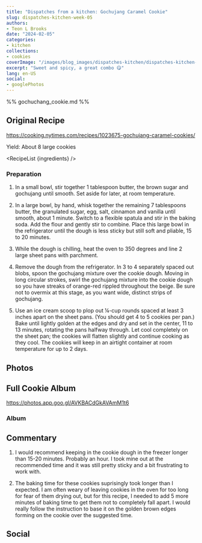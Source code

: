 ```yaml
---
title: "Dispatches from a kitchen: Gochujang Caramel Cookie"
slug: dispatches-kitchen-week-05
authors:
- Teon L Brooks
date: "2024-02-05"
categories:
- kitchen
collections:
- cookies
coverImage: "/images/blog_images/dispatches-kitchen/dispatches-kitchen-week-05.jpg"
excerpt: "Sweet and spicy, a great combo 😋"
lang: en-US
social:
- googlePhotos
---
```

%% gochuchang_cookie.md %%
<script> 
  import Callout from '$lib/components/Callout.svelte';
  import RecipeList from '$lib/components/RecipeList.svelte';

  let ingredients = [
    "½ cup (8 tablespoons)/115 grams unsalted butter, very soft",
    "2 packed tablespoons dark brown sugar",
    "1 heaping tablespoon gochujang",
    "1 cup/200 grams granulated sugar",
    "1 large egg, at room temperature",
    "½ teaspoon coarse kosher salt or ¾ teaspoon kosher salt (such as Diamond Crystal)",
    "¼ teaspoon ground cinnamon",
    "1 teaspoon vanilla extract",
    "½ teaspoon baking soda",
    "1½ cups/185 grams all-purpose flour"
    ];
  
  ingredients.forEach((ingredient, idx) => {
    ingredients[idx] = { name: ingredient, used: false}
  })

</script>

## Original Recipe

<https://cooking.nytimes.com/recipes/1023675-gochujang-caramel-cookies/>

Yield: About 8 large cookies

<RecipeList {ingredients} />

### Preparation

1. In a small bowl, stir together 1 tablespoon butter, the brown sugar and gochujang until smooth. Set aside for later, at room temperature.

2. In a large bowl, by hand, whisk together the remaining 7 tablespoons butter, the granulated sugar, egg, salt, cinnamon and vanilla until smooth, about 1 minute. Switch to a flexible spatula and stir in the baking soda. Add the flour and gently stir to combine. Place this large bowl in the refrigerator until the dough is less sticky but still soft and pliable, 15 to 20 minutes.

3. While the dough is chilling, heat the oven to 350 degrees and line 2 large sheet pans with parchment.

4. Remove the dough from the refrigerator. In 3 to 4 separately spaced out blobs, spoon the gochujang mixture over the cookie dough. Moving in long circular strokes, swirl the gochujang mixture into the cookie dough so you have streaks of orange-red rippled throughout the beige. Be sure not to overmix at this stage, as you want wide, distinct strips of gochujang.

5. Use an ice cream scoop to plop out ¼-cup rounds spaced at least 3 inches apart on the sheet pans. (You should get 4 to 5 cookies per pan.) Bake until lightly golden at the edges and dry and set in the center, 11 to 13 minutes, rotating the pans halfway through. Let cool completely on the sheet pan; the cookies will flatten slightly and continue cooking as they cool. The cookies will keep in an airtight container at room temperature for up to 2 days.

## Photos

<Callout>
   <h2>Full Cookie Album</h2>

   <https://photos.app.goo.gl/AVKBACdGkAVAmM1t6>
</Callout>

### Album

<div class="pa-carousel-widget" style="width:100%; height:480px; display:none;"
  data-link="https://photos.app.goo.gl/AVKBACdGkAVAmM1t6"
  data-title="Dispatches from the kitchen: 52 Week Cookie Challenge 🍪"
  data-description="Gochujang Caramel Cookie">
    <object data="https://lh3.googleusercontent.com/pw/ABLVV87dRCJAEk83qG2TlL37HWcYb-8Iwvmnr2aFjx-v71gswdTMxA-4kIBCM2wAtPjD5mTePdiNKF1LgDcud6o1H7M_oOQgjChEMCwvOFgsaTBHBghxDfB1=w640-h480"></object>
  <object data="https://lh3.googleusercontent.com/pw/ABLVV85SlJusG-XYXk0pxyB5HClDxSgAjLx88eEUe4nbdzqewMfz-VP7OwyT12n8-cZIoG-r1IgEwrLxIdQP6FYPXkorGh7T3qIdyU9ybhPKi_FkOZ1G4D4j=w640-h480"></object>
  <object data="https://lh3.googleusercontent.com/pw/ABLVV84xm3Ou_-YNdjv-eLITo9JxHj-27XJe4rFnIY6jImOnj8BelRyQXFgPxfvjtlKtlSCCPB5B5TCZkcVlSXwgVMxkzV9p7nC3aOteWQxISJHQS9XKIfJe=w640-h480"></object>
  <object data="https://lh3.googleusercontent.com/pw/ABLVV87vsVVkHlfyYOM5TGEFAWc-QW7IAz2G-f1lQGKSdS0LRh_FaLYNc9Fd0ZjFyhcww_gdDtr2L_BBtejbNK1DGx-ftLWXS7EcadqzA3Q_EMFoLdU_vpSc=w640-h480"></object>
  <object data="https://lh3.googleusercontent.com/pw/ABLVV87FtuqAnNc10SPn0BjtM5gdWx7Uxw5z8f9W65qg91xFVreU8Xx7SLlewcQoTMscZS35802OQG0VSwskxAduMHncJm8E8fuUg-3yXLxRpBbRvZnqz3Cb=w640-h480"></object>
  <object data="https://lh3.googleusercontent.com/pw/ABLVV87ZmVYFB4iV5EzbkUTldzkPoWuzz9s_kBHqPWTYpoTqwPJMb-5yszwis5Iy9irbYkyHFD6obyV7oQvZ1M1huCCbSCI1adg2GQSrW7yw9atqQCqb6et9=w640-h480"></object>
  <object data="https://lh3.googleusercontent.com/pw/ABLVV84QM1gCuSgKgm3IeVCtrhvOVv2ofHCRwMMeylCG2Mv3_KGYLJZ0KXaAyItMYagWlGrpLtt8wUN0ojBFcAJygBegz0Uw1VNkAxgr21kPmxk9B3ntg2Eq=w640-h480"></object>
  <object data="https://lh3.googleusercontent.com/pw/ABLVV84IdoyIjr2Xf6BCWyVK0CgM_T--yM2nBxsmTPJH_K_hwQZkIx7TZd8DrWHDgMLWNMTei94JJ1C79gUH1x9W_q4MWuWUqosLf0ZkSCHAsXLlRkZAuVkR=w640-h480"></object>
  <object data="https://lh3.googleusercontent.com/pw/ABLVV86gsn8bXpYiyIPNnJpqUUh55cyyCuQuWAsxJ8re5FVBoWnLbAApBUzP_FulXK8AraOsyg_NnKpqE-5BpR77wB5Q_vyHlr-JW3kSd-CMLv9TLz4geGO9=w640-h480"></object>
  <object data="https://lh3.googleusercontent.com/pw/ABLVV87AVRB7O_XbQEFkDujpLWFZR74YCuRjLnXwpz8DpsOT5jp75uTA-Dtrj3iLXvQTUnPbRpYJY97CoWoHdBySA97kqVTrCp-E2c9Sdl_NymtVuRpkuZap=w640-h480"></object>
  <object data="https://lh3.googleusercontent.com/pw/ABLVV87BlFniowDGPdX_wxZ1-iXQK9nCm2NXxiDSwgChdHLtN_b-w36MMXzrvXndl4a5L0-L2-ESGppyTAIv8GKpNr5uvdfqR807-ccsIc5hL_HN3qSJl88W=w640-h480"></object>
  <object data="https://lh3.googleusercontent.com/pw/ABLVV868wxdZ_BtPM5eV4mE_NXMFJpL-YeyMC2e8p61t5Pq_zzxCyMMzpj4IhPrUt4KsuoKnmFgS9FDywEtpXIlaTKUE9niTUWcInwkgb3zHA0YDapFFBlCA=w640-h480"></object>
  <object data="https://lh3.googleusercontent.com/pw/ABLVV86hMOv-WnusdwwQU9EaD_74Q_2JgM6hWMMFKSXit0KDNsJn-ejIhqhEghr9Z36604PQmiDz_2pG2Rv202zciYtBlZPsKzc0wADP9lgRBZFpzTd2BjWz=w640-h480"></object>
  <object data="https://lh3.googleusercontent.com/pw/ABLVV86DXVrT-NgEz7zF_27hKYdLQmLndv_j2U8r8fJz7lNQA7LxtKRiQwdPmn2t_L2CAqsHmhZDDjBZj4G2eDceiR8CTKcNPHH4DXpq5jAZvp20quj7ZOEw=w640-h480"></object>
  <object data="https://lh3.googleusercontent.com/pw/ABLVV85DLkTYCF92mhaLMbCUJLBF_W_lGiLwIumOm69q5Na2tV3kZUhrB3PO8B5z1R8xNh36ZrJE4OhYb0-KByXXNGumxt1GdQZzVKHQC6QQ6gkR7LpQVi-0=w640-h480"></object>
  <object data="https://lh3.googleusercontent.com/pw/ABLVV871iq5Q6LXjsBermsoVntIc3vXke9qO98VFmzcITIEVn-YA15Ut0w1HkQNii5LvdcL_EiEBM4H-3qzSf-i9lLDUp6d1gnLeYuWoHW5FzuMQ2Z-2EyyL=w640-h480"></object>
  <object data="https://lh3.googleusercontent.com/pw/ABLVV87b7o3FbzZVuNTiY8dTxiOg9z8CItBdObpCk2GMeoQJQDW1XJNlgcmmtakw3BTltt_W4lnZWJ0In0ye-wN54UJZ43UE2psyv3MT92pe_qQQijUIkx01=w640-h480"></object>
  <object data="https://lh3.googleusercontent.com/pw/ABLVV86YYjKYi2eJWBd2OF-9T83hYTSskyneQ6BSKkPFf_eNUhK4WO8-YkFtEcK9EJlDiUxdljEYsIGZNrYzYhzlsWBLrFI9PEbg1mgzeK7d6Z4BSTND62yl=w640-h480"></object>
</div>

## Commentary

1. I would recommend keeping in the cookie dough in the freezer longer than 15-20 minutes. Probably an hour. I took mine out at the recommended time and it was still pretty sticky and a bit frustrating to work with.

2. The baking time for these cookies suprisingly took longer than I expected. I am often weary of leaving cookies in the oven for too long for fear of them drying out, but for this recipe, I needed to add 5 more minutes of baking time to get them not to completely fall apart. I would really follow the instruction to base it on the golden brown edges forming on the cookie over the suggested time.

## Social

<div>
  <span id="teonbrooks.com-3kkokloio2c2q"></span>
  <script async src="https://assets.bluesky.lol/js/b1.js" data-handle="teonbrooks.com" data-skeet="3kkokloio2c2q" ></script>
</div>
